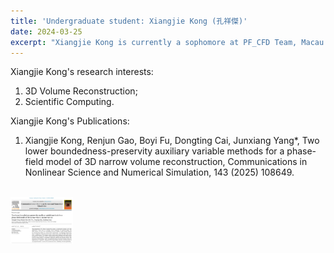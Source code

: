 ```yaml
---
title: 'Undergraduate student: Xiangjie Kong (孔祥傑)'
date: 2024-03-25
excerpt: "Xiangjie Kong is currently a sophomore at PF_CFD Team, Macau University of Science and Technology. His research interest is 3D reconstruction algorithm.<br/><img src='/images/KXJ.png' width='200px'>"
---
```


Xiangjie Kong's research interests:

1. 3D Volume Reconstruction;
2. Scientific Computing.

Xiangjie Kong's Publications:

1. Xiangjie Kong, Renjun Gao, Boyi Fu, Dongting Cai, Junxiang Yang*, Two lower boundedness-preservity auxiliary variable methods for a
 phase-field model of 3D narrow volume reconstruction, Communications in Nonlinear Science and Numerical Simulation, 143 (2025) 108649.

<br/><img src='/images/kongpaper1.png' width='100px'>
